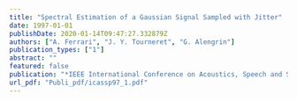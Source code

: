 ```yaml
---
title: "Spectral Estimation of a Gaussian Signal Sampled with Jitter"
date: 1997-01-01
publishDate: 2020-01-14T09:47:27.332879Z
authors: ["A. Ferrari", "J. Y. Tourneret", "G. Alengrin"]
publication_types: ["1"]
abstract: ""
featured: false
publication: "*IEEE International Conference on Acoustics, Speech and Signal Processing (ICASSP)*"
url_pdf: "Publi_pdf/icassp97_1.pdf"
---
```


